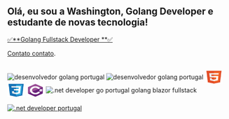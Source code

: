 ## Olá, eu sou a Washington, Golang Developer e estudante de novas tecnologia!
<div align="center">
  <a  alt="desenvolvedor Golang Full stack portugal" title=" golang fullstack developer portugal" href="https://criarsite.github.io/">
 </div>
  

✅**Golang Fullstack Developer **✅
 
Contato [contato](https://www.linkedin.com/in/criarsite/./).

<div style="display: inline_block"><br>
  <img align="center" alt="desenvolvedor golang portugal" title="golang fullstack developer portugal" height="30" width="40" src=" https://raw.githubusercontent.com/rfyiamcool/golang_logo/3478773144ed1d8fe4081f205933752631529e9f/svg/golang_3.svg">
  <img align="center" alt="desenvolvedor golang portugal" height="30" width="40" src="https://devblogs.microsoft.com/dotnet/wp-content/uploads/sites/16/2019/04/BrandBlazor_nohalo_1000x.png">
  <img align="center" alt="programador golang portugal" height="30" width="40" src="https://raw.githubusercontent.com/devicons/devicon/master/icons/html5/html5-original.svg">
  <img align="center" alt="golang .net blazor developer portugal" height="30" width="40" src="https://raw.githubusercontent.com/devicons/devicon/master/icons/css3/css3-original.svg">
   <img align="center" alt="golang .net blazor go developer portugal fullstack" height="30" width="40" src="https://raw.githubusercontent.com/devicons/devicon/master/icons/csharp/csharp-original.svg">
    <img align="center" alt=".net developer go portugal golang  blazor fullstack" height="30" width="40" src="https://avatars.githubusercontent.com/u/9141961">
 </div>
<br>
<a target="_blank" rel="opener referrer follow" href="https://linkding.com/in/criarsite" alt"golang fullstack .net developer, blazor, blazor developer, blazor portugal" title=".net developer portugal"><img src="https://camo.githubusercontent.com/0d14740a0852f8ef26fb00d00db97ff877d515d86bc7f27d69160a841522a54f/68747470733a2f2f70726f66696c652d636f756e7465722e676c697463682e6d652f6372696172736974652f636f756e742e737667" alt".net developer, blazor, blazor developer, blazor portugal" title=".net developer portugal"  data-canonical-src="https://profile-counter.glitch.me/criarsite/count.svg" style="max-width: 100%;"></a></p>

 
 
